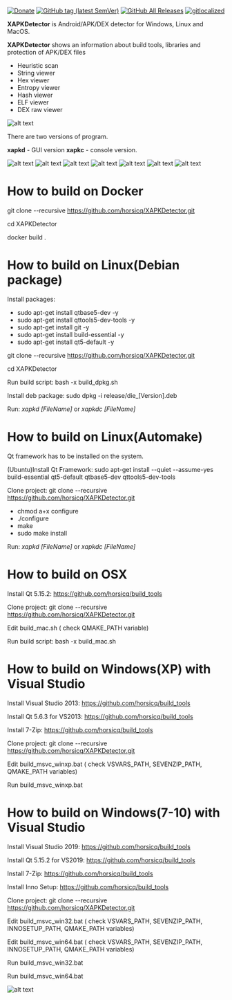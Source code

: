 [![Donate](https://img.shields.io/badge/Donate-PayPal-green.svg)](https://www.paypal.com/cgi-bin/webscr?cmd=_s-xclick&hosted_button_id=NF3FBD3KHMXDN)
[![GitHub tag (latest SemVer)](https://img.shields.io/github/tag/horsicq/XAPKDetector.svg)](https://github.com/horsicq/XAPKDetector/releases)
[![GitHub All Releases](https://img.shields.io/github/downloads/horsicq/XAPKDetector/total.svg)](https://github.com/horsicq/XAPKDetector/releases)
[![gitlocalized ](https://gitlocalize.com/repo/4736/whole_project/badge.svg)](https://gitlocalize.com/repo/4736/whole_project?utm_source=badge)

**XAPKDetector** is Android/APK/DEX detector for Windows, Linux and MacOS.

**XAPKDetector** shows an information about build tools, libraries and protection of APK/DEX files

- Heuristic scan
- String viewer
- Hex viewer
- Entropy viewer
- Hash viewer
- ELF viewer
- DEX raw viewer


![alt text](https://github.com/horsicq/XAPKDetector/blob/master/mascots/version.png "Mascot")

There are two versions of  program.

**xapkd** - GUI version
**xapkc** - console version.

![alt text](https://github.com/horsicq/XAPKDetector/blob/master/docs/1.png "1")
![alt text](https://github.com/horsicq/XAPKDetector/blob/master/docs/2.png "2")
![alt text](https://github.com/horsicq/XAPKDetector/blob/master/docs/3.png "3")
![alt text](https://github.com/horsicq/XAPKDetector/blob/master/docs/4.png "4")
![alt text](https://github.com/horsicq/XAPKDetector/blob/master/docs/5.png "5")
![alt text](https://github.com/horsicq/XAPKDetector/blob/master/docs/6.png "6")
![alt text](https://github.com/horsicq/XAPKDetector/blob/master/docs/7.png "7")

How to build on Docker
=======
git clone --recursive https://github.com/horsicq/XAPKDetector.git

cd XAPKDetector

docker build .

How to build on Linux(Debian package)
=======

Install packages:

- sudo apt-get install qtbase5-dev -y
- sudo apt-get install qttools5-dev-tools -y
- sudo apt-get install git -y
- sudo apt-get install build-essential -y
- sudo apt-get install qt5-default -y

git clone --recursive https://github.com/horsicq/XAPKDetector.git

cd XAPKDetector

Run build script: bash -x build_dpkg.sh

Install deb package: sudo dpkg -i release/die_[Version].deb

Run: *xapkd [FileName]* or *xapkdc [FileName]*

How to build on Linux(Automake)
=======

Qt framework has to be installed on the system.

(Ubuntu)Install Qt Framework: sudo apt-get install --quiet --assume-yes build-essential qt5-default qtbase5-dev qttools5-dev-tools

Clone project: git clone --recursive https://github.com/horsicq/XAPKDetector.git

- chmod a+x configure
- ./configure
- make
- sudo make install

Run: *xapkd [FileName]* or *xapkdc [FileName]*

How to build on OSX
=======

Install Qt 5.15.2: https://github.com/horsicq/build_tools

Clone project: git clone --recursive https://github.com/horsicq/XAPKDetector.git

Edit build_mac.sh ( check QMAKE_PATH variable)

Run build script: bash -x build_mac.sh

How to build on Windows(XP) with Visual Studio
=======

Install Visual Studio 2013: https://github.com/horsicq/build_tools

Install Qt 5.6.3 for VS2013: https://github.com/horsicq/build_tools

Install 7-Zip: https://github.com/horsicq/build_tools

Clone project: git clone --recursive https://github.com/horsicq/XAPKDetector.git

Edit build_msvc_winxp.bat ( check VSVARS_PATH, SEVENZIP_PATH, QMAKE_PATH variables)

Run build_msvc_winxp.bat

How to build on Windows(7-10) with Visual Studio
=======

Install Visual Studio 2019: https://github.com/horsicq/build_tools

Install Qt 5.15.2 for VS2019: https://github.com/horsicq/build_tools

Install 7-Zip: https://github.com/horsicq/build_tools

Install Inno Setup: https://github.com/horsicq/build_tools

Clone project: git clone --recursive https://github.com/horsicq/XAPKDetector.git

Edit build_msvc_win32.bat ( check VSVARS_PATH, SEVENZIP_PATH, INNOSETUP_PATH, QMAKE_PATH variables)

Edit build_msvc_win64.bat ( check VSVARS_PATH, SEVENZIP_PATH, INNOSETUP_PATH, QMAKE_PATH variables)

Run build_msvc_win32.bat

Run build_msvc_win64.bat


![alt text](https://github.com/horsicq/XAPKDetector/blob/master/mascots/xapkd.png "Mascot")
